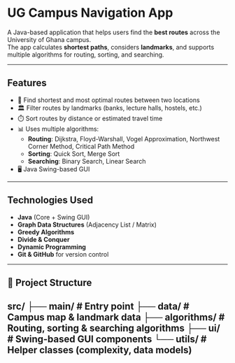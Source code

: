 #  UG Campus Navigation App

A Java-based application that helps users find the **best routes** across the University of Ghana campus.  
The app calculates **shortest paths**, considers **landmarks**, and supports multiple algorithms for routing, sorting, and searching.

---

##  Features
- 🚶 Find shortest and most optimal routes between two locations
- 🏛️ Filter routes by landmarks (banks, lecture halls, hostels, etc.)
- ⏱️ Sort routes by distance or estimated travel time
- 📊 Uses multiple algorithms:
  - **Routing**: Dijkstra, Floyd-Warshall, Vogel Approximation, Northwest Corner Method, Critical Path Method
  - **Sorting**: Quick Sort, Merge Sort
  - **Searching**: Binary Search, Linear Search
- 🖥️ Java Swing-based GUI

---

##  Technologies Used
- **Java** (Core + Swing GUI)
- **Graph Data Structures** (Adjacency List / Matrix)
- **Greedy Algorithms**
- **Divide & Conquer**
- **Dynamic Programming**
- **Git & GitHub** for version control

---

## 📂 Project Structure

src/
├── main/ # Entry point
├── data/ # Campus map & landmark data
├── algorithms/ # Routing, sorting & searching algorithms
├── ui/ # Swing-based GUI components
└── utils/ # Helper classes (complexity, data models)
---
